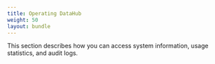 ```yaml
---
title: Operating DataHub
weight: 50
layout: bundle
---
```


This section describes how you can access system information, usage statistics, and audit logs.
